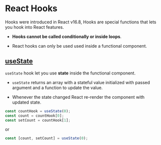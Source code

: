 # React Hooks

Hooks were introduced in React v16.8, Hooks are special functions that lets you hook into React features.

- **Hooks cannot be called conditionally or inside loops**.

- React hooks can only be used used inside a functional component.

## [useState](https://github.com/SandeepTheDev/complete-react-and-redux/blob/main/02-hooks/use-state-hook/index.js)

`useState` hook let you use **state** inside the functional component.

- `useState` returns an array with a stateful value initialized with passed argument and a function to update the value.

- Whenever the state changed React re-render the component with updated state.

```js
const countHook = useState(0);
const count = countHook[0];
const setCount = countHook[1];
```

or

```js
const [count, setCount] = useState(0);
```
